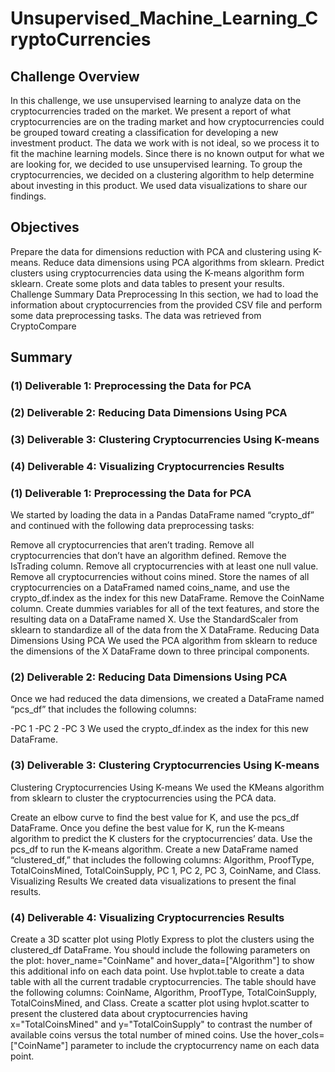 # Unsupervised_Machine_Learning_CryptoCurrencies

## Challenge Overview
In this challenge, we use unsupervised learning to analyze data on the cryptocurrencies traded on the market. We present a report of what cryptocurrencies are on the trading market and how cryptocurrencies could be grouped toward creating a classification for developing a new investment product. The data we work with is not ideal, so we process it to fit the machine learning models. Since there is no known output for what we are looking for, we decided to use unsupervised learning. To group the cryptocurrencies, we decided on a clustering algorithm to help determine about investing in this product. We used data visualizations to share our findings.

## Objectives
Prepare the data for dimensions reduction with PCA and clustering using K-means.
Reduce data dimensions using PCA algorithms from sklearn.
Predict clusters using cryptocurrencies data using the K-means algorithm form sklearn.
Create some plots and data tables to present your results.
Challenge Summary
Data Preprocessing
In this section, we had to load the information about cryptocurrencies from the provided CSV file and perform some data preprocessing tasks. The data was retrieved from CryptoCompare

## Summary

### (1) Deliverable 1: Preprocessing the Data for PCA
### (2) Deliverable 2: Reducing Data Dimensions Using PCA
### (3) Deliverable 3: Clustering Cryptocurrencies Using K-means
### (4) Deliverable 4: Visualizing Cryptocurrencies Results

### (1) Deliverable 1: Preprocessing the Data for PCA
We started by loading the data in a Pandas DataFrame named “crypto_df” and continued with the following data preprocessing tasks:

Remove all cryptocurrencies that aren’t trading.
Remove all cryptocurrencies that don’t have an algorithm defined.
Remove the IsTrading column.
Remove all cryptocurrencies with at least one null value.
Remove all cryptocurrencies without coins mined.
Store the names of all cryptocurrencies on a DataFramed named coins_name, and use the crypto_df.index as the index for this new DataFrame.
Remove the CoinName column.
Create dummies variables for all of the text features, and store the resulting data on a DataFrame named X.
Use the StandardScaler from sklearn to standardize all of the data from the X DataFrame.
Reducing Data Dimensions Using PCA
We used the PCA algorithm from sklearn to reduce the dimensions of the X DataFrame down to three principal components.

### (2) Deliverable 2: Reducing Data Dimensions Using PCA
Once we had reduced the data dimensions, we created a DataFrame named “pcs_df” that includes the following columns:

-PC 1
-PC 2
-PC 3
We used the crypto_df.index as the index for this new DataFrame.

### (3) Deliverable 3: Clustering Cryptocurrencies Using K-means
Clustering Cryptocurrencies Using K-means
We used the KMeans algorithm from sklearn to cluster the cryptocurrencies using the PCA data.

Create an elbow curve to find the best value for K, and use the pcs_df DataFrame.
Once you define the best value for K, run the K-means algorithm to predict the K clusters for the cryptocurrencies’ data. Use the pcs_df to run the K-means algorithm.
Create a new DataFrame named “clustered_df,” that includes the following columns: Algorithm, ProofType, TotalCoinsMined, TotalCoinSupply, PC 1, PC 2, PC 3, CoinName, and Class.
Visualizing Results
We created data visualizations to present the final results.

### (4) Deliverable 4: Visualizing Cryptocurrencies Results
Create a 3D scatter plot using Plotly Express to plot the clusters using the clustered_df DataFrame. You should include the following parameters on the plot: hover_name="CoinName" and hover_data=["Algorithm"] to show this additional info on each data point.
Use hvplot.table to create a data table with all the current tradable cryptocurrencies. The table should have the following columns: CoinName, Algorithm, ProofType, TotalCoinSupply, TotalCoinsMined, and Class.
Create a scatter plot using hvplot.scatter to present the clustered data about cryptocurrencies having x="TotalCoinsMined" and y="TotalCoinSupply" to contrast the number of available coins versus the total number of mined coins. Use the hover_cols=["CoinName"] parameter to include the cryptocurrency name on each data point.
